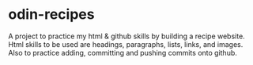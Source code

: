 # odin-recipes

A project to practice my html & github skills by building a recipe website.
Html skills to be used are headings, paragraphs, lists, links, and images.
Also to practice adding, committing and pushing commits onto github.